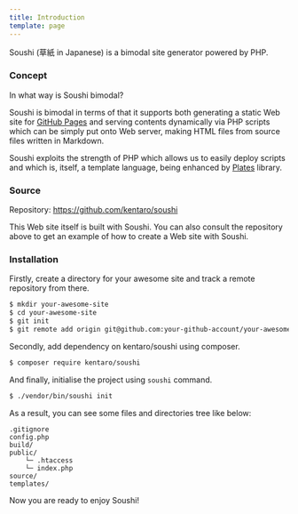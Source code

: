 ```yaml
---
title: Introduction
template: page
---
```


Soushi (草紙 in Japanese) is a bimodal site generator powered by PHP.

### Concept

In what way is Soushi bimodal?

Soushi is bimodal in terms of that it supports both generating a static Web site for [GitHub Pages](https://pages.github.com/) and serving contents dynamically via PHP scripts which can be simply put onto Web server, making HTML files from source files written in Markdown.

Soushi exploits the strength of PHP which allows us to easily deploy scripts and which is, itself, a template language, being enhanced by [Plates](http://platesphp.com/) library.

### Source

Repository: https://github.com/kentaro/soushi

This Web site itself is built with Soushi. You can also consult the repository above to get an example of how to create a Web site with Soushi.

### Installation

Firstly, create a directory for your awesome site and track a remote repository from there.

```sh
$ mkdir your-awesome-site
$ cd your-awesome-site
$ git init
$ git remote add origin git@github.com:your-github-account/your-awesome-site.git
```

Secondly, add dependency on kentaro/soushi using composer.

```sh
$ composer require kentaro/soushi
```

And finally, initialise the project using `soushi` command.

```sh
$ ./vendor/bin/soushi init
```

As a result, you can see some files and directories tree like below:

```
.gitignore
config.php
build/
public/
    └─ .htaccess
    └─ index.php
source/
templates/
```

Now you are ready to enjoy Soushi!

